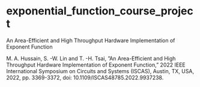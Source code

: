 # exponential_function_course_project
An Area-Efficient and High Throughput Hardware Implementation of Exponent Function

M. A. Hussain, S. -W. Lin and T. -H. Tsai, ”An Area-Efficient and High
Throughput Hardware Implementation of Exponent Function,” 2022 IEEE
International Symposium on Circuits and Systems (ISCAS), Austin, TX,
USA, 2022, pp. 3369-3372, doi: 10.1109/ISCAS48785.2022.9937238.
